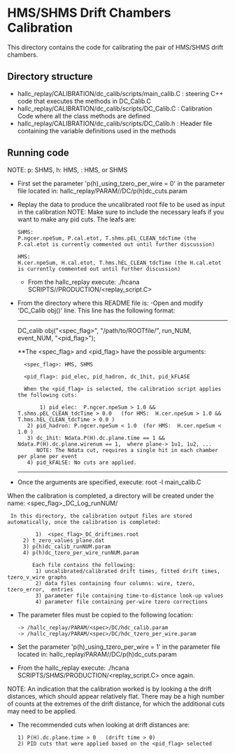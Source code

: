 HMS/SHMS Drift Chambers Calibration
============================================
This directory contains the code for calibrating the pair of HMS/SHMS drift chambers.



Directory structure
----------------------
* hallc_replay/CALIBRATION/dc_calib/scripts/main_calib.C   : steering C++ code that executes the methods in DC_Calib.C
* hallc_replay/CALIBRATION/dc_calib/scripts/DC_Calib.C  : Calibration Code where all the class  methods are defined
* hallc_replay/CALIBRATION/dc_calib/scripts/DC_Calib.h  : Header file containing the variable definitions used in the methods



Running code
---------------
NOTE: p: SHMS,  h: HMS,  <spec>: HMS, or SHMS

* First set the parameter 'p(h)_using_tzero_per_wire = 0' in the 
  parameter file located in: hallc_replay/PARAM/<spec>/DC/p(h)dc_cuts.param

* Replay the data to produce the uncalibrated root file to be used as input in the calibration
  NOTE: Make sure to include the necessary leafs if you want to make any pid cuts.
  The leafs are:

      SHMS:
      P.ngcer.npeSum, P.cal.etot, T.shms.pEL_CLEAN_tdcTime (the P.cal.etot is currently commented out until further discussion)

      HMS:
      H.cer.npeSum, H.cal.etot, T.hms.hEL_CLEAN_tdcTime (the H.cal.etot is currently commented out until further discussion)
      

  * From the hallc_replay execute: ./hcana SCRIPTS/<spec>/PRODUCTION/<replay_script.C>

* From the directory where this README file is:
  -Open and modify 'DC_Calib obj()' line. This line has the following format:

  -------------------------------------------------------------------------------------------------
  	DC_calib obj("<spec_flag>", "/path/to/ROOTfile/", run_NUM, event_NUM, "<pid_flag>");

	**The <spec_flag> and <pid_flag> have the possible arguments:

	    <spec_flag>: HMS, SHMS

	    <pid_flag>: pid_elec, pid_hadron, dc_1hit, pid_kFLASE

	    When the <pid_flag> is selected, the calibration script applies the following cuts:

	    	 1) pid_elec:  P.ngcer.npeSum > 1.0 && T.shms.pEL_CLEAN_tdcTime > 0.0   (for HMS:  H.cer.npeSum > 1.0 && T.hms.hEL_CLEAN_tdcTime > 0.0 )
		 2) pid_hadron: P.ngcer.npeSum < 1.0  (for HMS:  H.cer.npeSum < 1.0 )
		 3) dc_1hit: Ndata.P(H).dc.plane.time == 1 && Ndata.P(H).dc.plane.wirenum == 1,  where plane-> 1u1, 1u2, ...
		    NOTE: The Ndata cut, requires a single hit in each chamber per plane per event
		 4) pid_kFALSE: No cuts are applied.
  -------------------------------------------------------------------------------------------------
	    		

* Once the arguments are specified, execute: root -l main_calib.C

When the calibration is completed, a directory will be created under the name: <spec_flag>_DC_Log_runNUM/

     In this directory, the calibration output files are stored automatically, once the calibration is completed:

     	     1)  <spec_flag>_DC_driftimes.root
	     2) t_zero_values_plane.dat
	     3) p(h)dc_calib_runNUM.param
	     4) p(h)dc_tzero_per_wire_runNUM.param

	     	Each file contains the following:
		     1) uncalibrated/calibrated drift times, fitted drift times, tzero_v_wire graphs
		     2) data files containing four columns: wire, tzero, tzero_error,  entries
		     3) parameter file containing time-to-distance look-up values
		     4) parameter file containing per-wire tzero corrections


* The parameter files must be copied to the following location:

      -> /hallc_replay/PARAM/<spec>/DC/hdc_calib.param
      -> /hallc_replay/PARAM/<spec>/DC/hdc_tzero_per_wire.param

* Set the parameter 'p(h)_using_tzero_per_wire = 1' in the 
  parameter file located in: hallc_replay/PARAM/<spec>/DC/p(h)dc_cuts.param


* From the hallc_replay execute: ./hcana SCRIPTS/SHMS/PRODUCTION/<replay_script.C> once again.

NOTE: An indication that the calibration worked is by looking a the drift distances, which should appear
      relatively flat. There may be a high number of counts at the extremes of the drift distance, for which
      the additional cuts may need to be applied.

* The recommended cuts when looking at drift distances are:

      1) P(H).dc.plane.time > 0   (drift time > 0)
      2) PID cuts that were applied based on the <pid_flag> selected
	     





